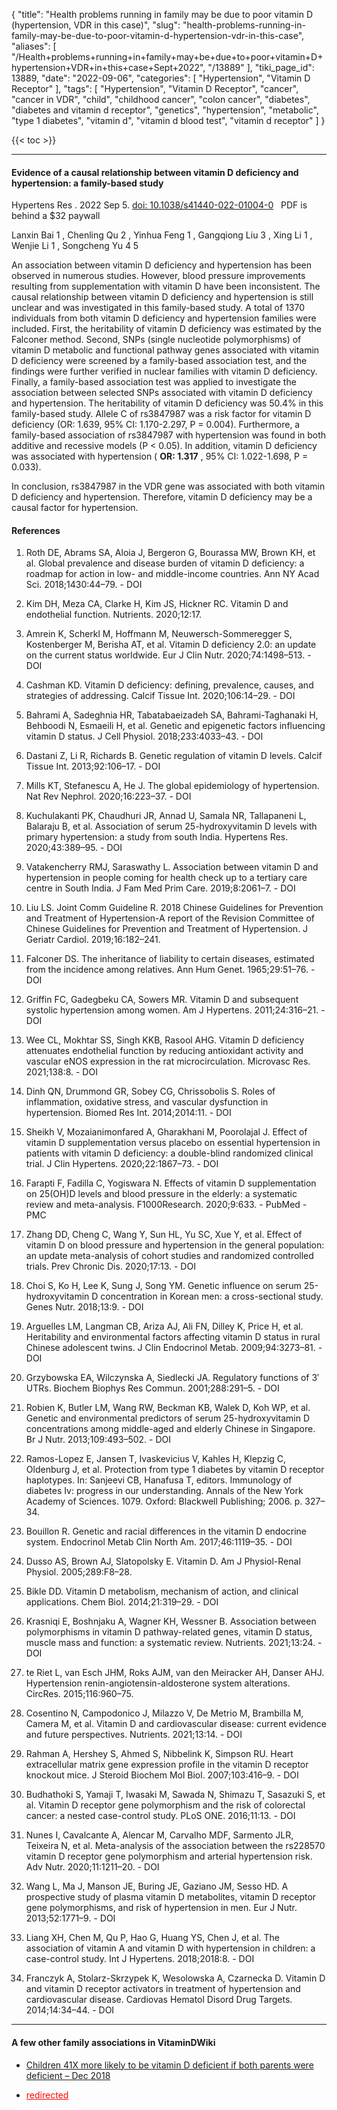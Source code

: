 {
    "title": "Health problems running in family may be due to poor vitamin D (hypertension, VDR in this case)",
    "slug": "health-problems-running-in-family-may-be-due-to-poor-vitamin-d-hypertension-vdr-in-this-case",
    "aliases": [
        "/Health+problems+running+in+family+may+be+due+to+poor+vitamin+D+hypertension+VDR+in+this+case+Sept+2022",
        "/13889"
    ],
    "tiki_page_id": 13889,
    "date": "2022-09-06",
    "categories": [
        "Hypertension",
        "Vitamin D Receptor"
    ],
    "tags": [
        "Hypertension",
        "Vitamin D Receptor",
        "cancer",
        "cancer in VDR",
        "child",
        "childhood cancer",
        "colon cancer",
        "diabetes",
        "diabetes and vitamin d receptor",
        "genetics",
        "hypertension",
        "metabolic",
        "type 1 diabetes",
        "vitamin d",
        "vitamin d blood test",
        "vitamin d receptor"
    ]
}


{{< toc >}} 

---

#### Evidence of a causal relationship between vitamin D deficiency and hypertension: a family-based study

Hypertens Res . 2022 Sep 5. [doi: 10.1038/s41440-022-01004-0](https://doi.org/10.1038/s41440-022-01004-0) &nbsp; PDF is behind a $32 paywall

Lanxin Bai  1 , Chenling Qu  2 , Yinhua Feng  1 , Gangqiong Liu  3 , Xing Li  1 , Wenjie Li  1 , Songcheng Yu  4   5

An association between vitamin D deficiency and hypertension has been observed in numerous studies. However, blood pressure improvements resulting from supplementation with vitamin D have been inconsistent. The causal relationship between vitamin D deficiency and hypertension is still unclear and was investigated in this family-based study. A total of 1370 individuals from both vitamin D deficiency and hypertension families were included. First, the heritability of vitamin D deficiency was estimated by the Falconer method. Second, SNPs (single nucleotide polymorphisms) of vitamin D metabolic and functional pathway genes associated with vitamin D deficiency were screened by a family-based association test, and the findings were further verified in nuclear families with vitamin D deficiency. Finally, a family-based association test was applied to investigate the association between selected SNPs associated with vitamin D deficiency and hypertension. The heritability of vitamin D deficiency was 50.4% in this family-based study. Allele C of rs3847987 was a risk factor for vitamin D deficiency (OR: 1.639, 95% CI: 1.170-2.297, P = 0.004). Furthermore, a family-based association of rs3847987 with hypertension was found in both additive and recessive models (P < 0.05). In addition, vitamin D deficiency was associated with hypertension ( **OR: 1.317** , 95% CI: 1.022-1.698, P = 0.033).

In conclusion, rs3847987 in the VDR gene was associated with both vitamin D deficiency and hypertension. Therefore, vitamin D deficiency may be a causal factor for hypertension.

#### References

1. Roth DE, Abrams SA, Aloia J, Bergeron G, Bourassa MW, Brown KH, et al. Global prevalence and disease burden of vitamin D deficiency: a roadmap for action in low- and middle-income countries. Ann NY Acad Sci. 2018;1430:44–79. - DOI

1. Kim DH, Meza CA, Clarke H, Kim JS, Hickner RC. Vitamin D and endothelial function. Nutrients. 2020;12:17.

1. Amrein K, Scherkl M, Hoffmann M, Neuwersch-Sommeregger S, Kostenberger M, Berisha AT, et al. Vitamin D deficiency 2.0: an update on the current status worldwide. Eur J Clin Nutr. 2020;74:1498–513. - DOI

1. Cashman KD. Vitamin D deficiency: defining, prevalence, causes, and strategies of addressing. Calcif Tissue Int. 2020;106:14–29. - DOI

1. Bahrami A, Sadeghnia HR, Tabatabaeizadeh SA, Bahrami-Taghanaki H, Behboodi N, Esmaeili H, et al. Genetic and epigenetic factors influencing vitamin D status. J Cell Physiol. 2018;233:4033–43. - DOI

1. Dastani Z, Li R, Richards B. Genetic regulation of vitamin D levels. Calcif Tissue Int. 2013;92:106–17. - DOI

1. Mills KT, Stefanescu A, He J. The global epidemiology of hypertension. Nat Rev Nephrol. 2020;16:223–37. - DOI

1. Kuchulakanti PK, Chaudhuri JR, Annad U, Samala NR, Tallapaneni L, Balaraju B, et al. Association of serum 25-hydroxyvitamin D levels with primary hypertension: a study from south India. Hypertens Res. 2020;43:389–95. - DOI

1. Vatakencherry RMJ, Saraswathy L. Association between vitamin D and hypertension in people coming for health check up to a tertiary care centre in South India. J Fam Med Prim Care. 2019;8:2061–7. - DOI

1. Liu LS. Joint Comm Guideline R. 2018 Chinese Guidelines for Prevention and Treatment of Hypertension-A report of the Revision Committee of Chinese Guidelines for Prevention and Treatment of Hypertension. J Geriatr Cardiol. 2019;16:182–241.

1. Falconer DS. The inheritance of liability to certain diseases, estimated from the incidence among relatives. Ann Hum Genet. 1965;29:51–76. - DOI

1. Griffin FC, Gadegbeku CA, Sowers MR. Vitamin D and subsequent systolic hypertension among women. Am J Hypertens. 2011;24:316–21. - DOI

1. Wee CL, Mokhtar SS, Singh KKB, Rasool AHG. Vitamin D deficiency attenuates endothelial function by reducing antioxidant activity and vascular eNOS expression in the rat microcirculation. Microvasc Res. 2021;138:8. - DOI

1. Dinh QN, Drummond GR, Sobey CG, Chrissobolis S. Roles of inflammation, oxidative stress, and vascular dysfunction in hypertension. Biomed Res Int. 2014;2014:11. - DOI

1. Sheikh V, Mozaianimonfared A, Gharakhani M, Poorolajal J. Effect of vitamin D supplementation versus placebo on essential hypertension in patients with vitamin D deficiency: a double-blind randomized clinical trial. J Clin Hypertens. 2020;22:1867–73. - DOI

1. Farapti F, Fadilla C, Yogiswara N. Effects of vitamin D supplementation on 25(OH)D levels and blood pressure in the elderly: a systematic review and meta-analysis. F1000Research. 2020;9:633. - PubMed - PMC

1. Zhang DD, Cheng C, Wang Y, Sun HL, Yu SC, Xue Y, et al. Effect of vitamin D on blood pressure and hypertension in the general population: an update meta-analysis of cohort studies and randomized controlled trials. Prev Chronic Dis. 2020;17:13. - DOI

1. Choi S, Ko H, Lee K, Sung J, Song YM. Genetic influence on serum 25-hydroxyvitamin D concentration in Korean men: a cross-sectional study. Genes Nutr. 2018;13:9. - DOI

1. Arguelles LM, Langman CB, Ariza AJ, Ali FN, Dilley K, Price H, et al. Heritability and environmental factors affecting vitamin D status in rural Chinese adolescent twins. J Clin Endocrinol Metab. 2009;94:3273–81. - DOI

1. Grzybowska EA, Wilczynska A, Siedlecki JA. Regulatory functions of 3′ UTRs. Biochem Biophys Res Commun. 2001;288:291–5. - DOI

1. Robien K, Butler LM, Wang RW, Beckman KB, Walek D, Koh WP, et al. Genetic and environmental predictors of serum 25-hydroxyvitamin D concentrations among middle-aged and elderly Chinese in Singapore. Br J Nutr. 2013;109:493–502. - DOI

1. Ramos-Lopez E, Jansen T, Ivaskevicius V, Kahles H, Klepzig C, Oldenburg J, et al. Protection from type 1 diabetes by vitamin D receptor haplotypes. In: Sanjeevi CB, Hanafusa T, editors. Immunology of diabetes Iv: progress in our understanding. Annals of the New York Academy of Sciences. 1079. Oxford: Blackwell Publishing; 2006. p. 327–34.

1. Bouillon R. Genetic and racial differences in the vitamin D endocrine system. Endocrinol Metab Clin North Am. 2017;46:1119–35. - DOI

1. Dusso AS, Brown AJ, Slatopolsky E. Vitamin D. Am J Physiol-Renal Physiol. 2005;289:F8–28.

1. Bikle DD. Vitamin D metabolism, mechanism of action, and clinical applications. Chem Biol. 2014;21:319–29. - DOI

1. Krasniqi E, Boshnjaku A, Wagner KH, Wessner B. Association between polymorphisms in vitamin D pathway-related genes, vitamin D status, muscle mass and function: a systematic review. Nutrients. 2021;13:24. - DOI

1. te Riet L, van Esch JHM, Roks AJM, van den Meiracker AH, Danser AHJ. Hypertension renin-angiotensin-aldosterone system alterations. CircRes. 2015;116:960–75.

1. Cosentino N, Campodonico J, Milazzo V, De Metrio M, Brambilla M, Camera M, et al. Vitamin D and cardiovascular disease: current evidence and future perspectives. Nutrients. 2021;13:14. - DOI

1. Rahman A, Hershey S, Ahmed S, Nibbelink K, Simpson RU. Heart extracellular matrix gene expression profile in the vitamin D receptor knockout mice. J Steroid Biochem Mol Biol. 2007;103:416–9. - DOI

1. Budhathoki S, Yamaji T, Iwasaki M, Sawada N, Shimazu T, Sasazuki S, et al. Vitamin D receptor gene polymorphism and the risk of colorectal cancer: a nested case-control study. PLoS ONE. 2016;11:13. - DOI

1. Nunes I, Cavalcante A, Alencar M, Carvalho MDF, Sarmento JLR, Teixeira N, et al. Meta-analysis of the association between the rs228570 vitamin D receptor gene polymorphism and arterial hypertension risk. Adv Nutr. 2020;11:1211–20. - DOI

1. Wang L, Ma J, Manson JE, Buring JE, Gaziano JM, Sesso HD. A prospective study of plasma vitamin D metabolites, vitamin D receptor gene polymorphisms, and risk of hypertension in men. Eur J Nutr. 2013;52:1771–9. - DOI

1. Liang XH, Chen M, Qu P, Hao G, Huang YS, Chen J, et al. The association of vitamin A and vitamin D with hypertension in children: a case-control study. Int J Hypertens. 2018;2018:8. - DOI

1. Franczyk A, Stolarz-Skrzypek K, Wesolowska A, Czarnecka D. Vitamin D and vitamin D receptor activators in treatment of hypertension and cardiovascular disease. Cardiovas Hematol Disord Drug Targets. 2014;14:34–44. - DOI

---

#### A few other family associations in VitaminDWiki

* [Children 41X more likely to be vitamin D deficient if both parents were deficient – Dec 2018](/posts/children-41x-more-likely-to-be-vitamin-d-deficient-if-both-parents-were-deficient)

* <a href="/posts/redirected" style="color: red; text-decoration: underline;" title="This post/category does not exist yet: redirected">redirected</a>